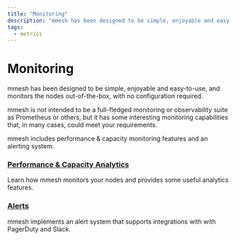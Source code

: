 ```yaml
---
title: "Monitoring"
description: "mmesh has been designed to be simple, enjoyable and easy-to-use, and monitors the nodes out-of-the-box, with no configuration required."
tags:
  - metrics
---
```


# Monitoring

mmesh has been designed to be simple, enjoyable and easy-to-use, and monitors the nodes out-of-the-box, with no configuration required.

mmesh is not intended to be a full-fledged monitoring or observability suite as Prometheus or others, but it has some interesting monitoring capabilities that, in many cases, could meet your requirements.

mmesh includes performance & capacity monitoring features and an alerting system.

### [Performance & Capacity Analytics](/platform/monitoring/analytics/)

Learn how mmesh monitors your nodes and provides some useful analytics features.

### [Alerts](/platform/monitoring/alerts/)

mmesh implements an alert system that supports integrations with with PagerDuty and Slack.
